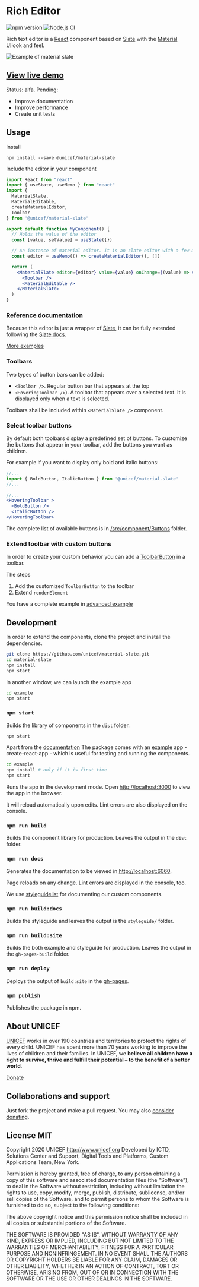 # Rich Editor
[![npm version](https://badge.fury.io/js/%40unicef%2Fmaterial-slate.svg)](https://badge.fury.io/js/%40unicef%2Fmaterial-slate)
![Node.js CI](https://github.com/unicef/material-slate/workflows/Node.js%20CI/badge.svg)

Rich text editor is a [React](https://reactjs.org) component based on [Slate](https://www.slatejs.org/examples/richtext) with the [Material UI](https://material-ui.com/)look and feel.


![Example of material slate](https://raw.githubusercontent.com/unicef/material-slate/master/example/material-slate.gif)

## [View live demo](https://unicef.github.io/material-slate/) 

Status: alfa.
Pending: 
- Improve documentation
- Improve performance
- Create unit tests

## Usage 

Install 
```
npm install --save @unicef/material-slate
```

Include the editor in your component

```jsx static
import React from "react"
import { useState, useMemo } from "react"
import {
  MaterialSlate,
  MaterialEditable,
  createMaterialEditor,
  Toolbar
} from '@unicef/material-slate' 

export default function MyComponent() {
  // Holds the value of the editor
  const [value, setValue] = useState({})

  // An instance of material editor. It is an slate editor with a few more functions
  const editor = useMemo(() => createMaterialEditor(), [])

  return (
    <MaterialSlate editor={editor} value={value} onChange={(value) => setValue(value)}>
      <Toolbar />
      <MaterialEditable />
    </MaterialSlate>
  )
}
```

### [Reference documentation](https://unicef.github.io/material-slate/docs/) 

Because this editor is just a wrapper of [Slate](https://github.com/ianstormtaylor/slate), it can be fully extended following the [Slate docs](https://docs.slatejs.org/).

[More examples](https://github.com/unicef/material-slate/tree/master/example/src)

### Toolbars
Two types of button bars can be added:
 - `<Toolbar />`. Regular button bar that appears at the top
 - `<HoveringToolbar />`). A toolbar that appears over a selected text. It is displayed only when a text is selected.

 Toolbars shall be included within `<MaterialSlate />` component.

### Select toolbar buttons

By default both toolbars display a predefined set of buttons. To customize the buttons that appear in your toolbar, add the buttons you want as children.

For example if you want to display only bold and italic buttons: 
```jsx static
//...
import { BoldButton, ItalicButton } from '@unicef/material-slate'
//...

//...
<HoveringToolbar >
  <BoldButton />
  <ItalicButton />
</HoveringToolbar>
``` 

The complete list of available buttons is in [/src/component/Buttons](https://github.com/unicef/material-slate/tree/master/src/components/Buttons) folder.

### Extend toolbar with custom buttons
In order to create your custom behavior you can add a [ToolbarButton](https://unicef.github.io/material-slate/docs/#toolbarbutton) in a toolbar.

The steps 
1. Add the customized `ToolbarButton` to the toolbar
2. Extend `renderElement` 

You have a complete example in [advanced example](https://github.com/unicef/material-slate/blob/master/example/src/Advanced.js)


## Development
In order to extend the components, clone the project and install the dependencies.

```bash
git clone https://github.com/unicef/material-slate.git
cd material-slate
npm install
npm start
```

In another window, we can launch the example app
```bash
cd example
npm start
```

### `npm start`

Builds the library of components in the `dist` folder.

```bash
npm start
```

Apart from the [documentation](https://unicef.github.io/material-slate/) The package comes with an [example](https://github.com/unicef/material-ui-texteditor/tree/master/example) app - create-react-app - which is useful for testing and running the components.

```bash
cd example
npm install # only if it is first time
npm start
```

Runs the app in the development mode. Open [http://localhost:3000](http://localhost:3000) to view the app in the browser.

It will reload automatically upon edits. Lint errors are also displayed on the console.

### `npm run build`

Builds the component library for production. Leaves the output in the `dist` folder.

### `npm run docs`

Generates the documentation to be viewed in [http://localhost:6060](http://localhost:6060).

Page reloads on any change. Lint errors are displayed in the console, too.

We use [styleguidelist](https://react-styleguidist.js.org/) for documenting our custom components.

### `npm run build:docs`

Builds the styleguide and leaves the output is the `styleguide/` folder.

### `npm run build:site`

Builds the both example and styleguide for production. Leaves the output in the `gh-pages-build` folder.

### `npm run deploy`

Deploys the output of `build:site` in the [gh-pages](https://unicef.github.io/material-slate/).

### `npm publish`

Publishes the package in npm.


## About UNICEF

[UNICEF](https://www.unicef.org/) works in over 190 countries and territories to protect the rights of every child. UNICEF has spent more than 70 years working to improve the lives of children and their families. In UNICEF, we **believe all children have a right to survive, thrive and fulfill their potential – to the benefit of a better world**.

[Donate](https://donate.unicef.org/donate/now)


## Collaborations and support

Just fork the project and make a pull request. You may also [consider donating](https://donate.unicef.org/donate/now).


## License MIT
Copyright 2020 UNICEF http://www.unicef.org 
Developed by ICTD, Solutions Center and Support, Digital Tools and Platforms, Custom Applications Team, New York.

Permission is hereby granted, free of charge, to any person obtaining a copy of this software and associated documentation files (the "Software"), to deal in the Software without restriction, including without limitation the rights to use, copy, modify, merge, publish, distribute, sublicense, and/or sell copies of the Software, and to permit persons to whom the Software is furnished to do so, subject to the following conditions:

The above copyright notice and this permission notice shall be included in all copies or substantial portions of the Software.

THE SOFTWARE IS PROVIDED "AS IS", WITHOUT WARRANTY OF ANY KIND, EXPRESS OR IMPLIED, INCLUDING BUT NOT LIMITED TO THE WARRANTIES OF MERCHANTABILITY, FITNESS FOR A PARTICULAR PURPOSE AND NONINFRINGEMENT. IN NO EVENT SHALL THE AUTHORS OR COPYRIGHT HOLDERS BE LIABLE FOR ANY CLAIM, DAMAGES OR OTHER LIABILITY, WHETHER IN AN ACTION OF CONTRACT, TORT OR OTHERWISE, ARISING FROM, OUT OF OR IN CONNECTION WITH THE SOFTWARE OR THE USE OR OTHER DEALINGS IN THE SOFTWARE.
